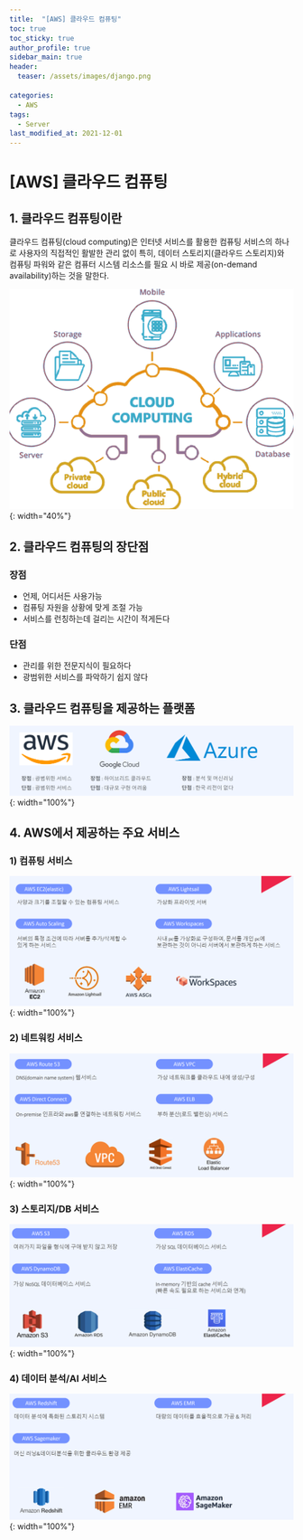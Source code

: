 ```yaml
---
title:  "[AWS] 클라우드 컴퓨팅"
toc: true
toc_sticky: true
author_profile: true
sidebar_main: true
header:
  teaser: /assets/images/django.png

categories:
  - AWS
tags:
  - Server
last_modified_at: 2021-12-01
---  
```

# [AWS] 클라우드 컴퓨팅

## 1. 클라우드 컴퓨팅이란
클라우드 컴퓨팅(cloud computing)은 인터넷 서비스를 활용한 컴퓨팅 서비스의 하나로 사용자의 직접적인 활발한 관리 없이 특히, 데이터 스토리지(클라우드 스토리지)와 컴퓨팅 파워와 같은 컴퓨터 시스템 리소스를 필요 시 바로 제공(on-demand availability)하는 것을 말한다.  

![](/assets/images/aws_01.png){: width="40%"}  

## 2. 클라우드 컴퓨팅의 장단점

### 장점
- 언제, 어디서든 사용가능
- 컴퓨팅 자원을 상황에 맞게 조절 가능
- 서비스를 런칭하는데 걸리는 시간이 적게든다

### 단점
- 관리를 위한 전문지식이 필요하다
- 광범위한 서비스를 파악하기 쉽지 않다  

## 3. 클라우드 컴퓨팅을 제공하는 플랫폼

![](/assets/images/aws_02.png){: width="100%"}   


## 4. AWS에서 제공하는 주요 서비스

### 1) 컴퓨팅 서비스
![](/assets/images/aws_03.png){: width="100%"}  

### 2) 네트워킹 서비스
![](/assets/images/aws_04.png){: width="100%"}  

### 3) 스토리지/DB 서비스
![](/assets/images/aws_05.png){: width="100%"}  

### 4) 데이터 분석/AI 서비스
![](/assets/images/aws_06.png){: width="100%"}  